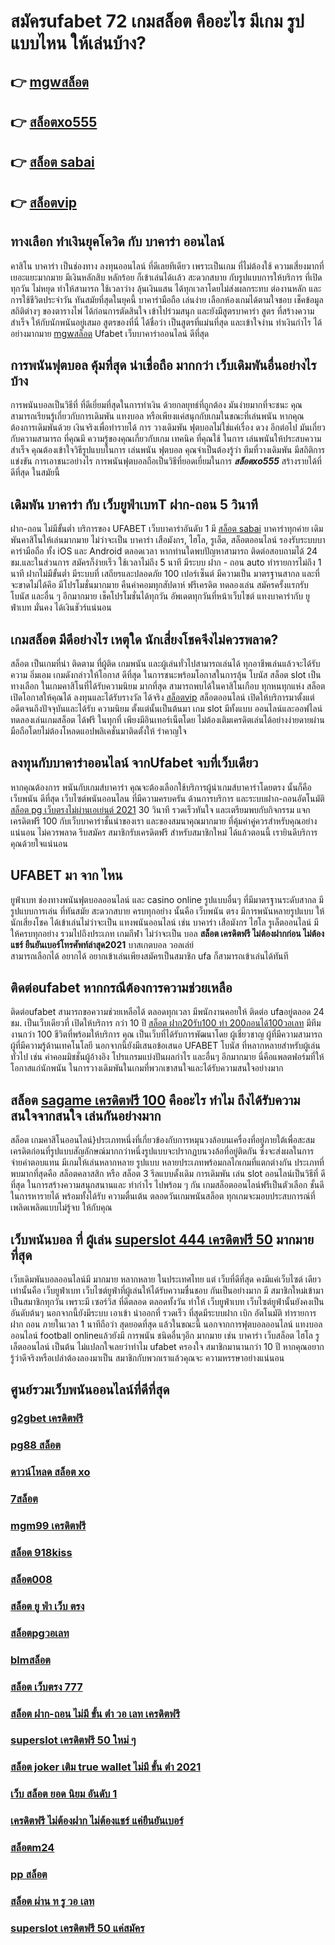 # สมัครufabet 72  เกมสล็อต คืออะไร มีเกม รูปแบบไหน ให้เล่นบ้าง?

## 👉 [mgwสล็อต](https://www.ufaeat.com/)
## 👉 [สล็อตxo555](https://www.ufaeat.com/credit-free-50/)
## 👉 [สล็อต sabai](https://www.ufaeat.com/ทางเข้ายูฟ่าเบท-ufabet/)
## 👉 [สล็อตvip](https://www.ufaeat.com/ทางเข้ายูฟ่าเบท-ufabet/)

## ทางเลือก ทำเงินยุคโควิด กับ บาคาร่า ออนไลน์ 

คาสิโน บาคาร่า เป็นช่องทาง  ลงทุนออนไลน์ ที่ดีเลยทีเดียว เพราะเป็นเกม ที่ไม่ต้องใช้  ความเสี่ยงมากที่เยอะแยะมากมาย มีเงินหลักสิบ หลักร้อย ก็เข้าเล่นได้เเล้ว สะดวกสบาย กับรูปแบบการให้บริการ ที่เปิด ทุกวัน ไม่หยุด ทำให้สามารถ ใช้เวลาว่าง  ลุ้นเงินแสน ได้ทุกเวลาโดยไม่ส่งผลกระทบ ต่องานหลัก และการใช้ชีวิตประจำวัน  ทันสมัยที่สุดในยุคนี้  บาคาร่ามือถือ เล่นง่าย เลือกห้องเกมได้ตามใจชอบ เช็คข้อมูล สถิติต่างๆ ของตารางไพ่ ได้ก่อนการตัดสินใจ เข้าไปร่วมสนุก และยังมีสูตรบาคาร่า  สูตร   ที่สร้างความสำเร็จ ให้กับนักพนันอยู่เสมอ สูตรของที่นี่ ได้ชื่อว่า เป็นสูตรที่แม่นที่สุด และเข้าใจง่าน ทำเงินกำไร ได้อย่างมากมาย [mgwสล็อต](https://www.ufaeat.com/credit-free-50/) Ufabet  เว็บบาคาร่าออนไลน์ ดีที่สุด

##  การพนันฟุตบอล คุ้มที่สุด น่าเชื่อถือ มากกว่า เว็บเดิมพันอื่นอย่างไรบ้าง 

 การพนันบอลเป็นวิธีที่ ที่ดีเยี่ยมที่สุดในการทำเงิน ด้วยกลยุทธ์ที่ถูกต้อง มันง่ายมากที่จะชนะ คุณสามารถเรียนรู้เกี่ยวกับการเดิมพัน  แทงบอล หรือเพียงแค่สนุกกับเกมในขณะที่เล่นพนัน หากคุณต้องการเดิมพันด้วย เงินจริงเพื่อทำรายได้ การ วางเดิมพัน ฟุตบอลไม่ใช่แค่เรื่อง ดวง อีกต่อไป มันเกี่ยวกับความสามารถ ที่คุณมี ความรู้ของคุณเกี่ยวกับเกม เทคนิค ที่คุณใช้ ในการ เล่นพนันให้ประสบความสำเร็จ คุณต้องเข้าใจวิธีรูปแบบในการ เล่นพนัน ฟุตบอล คุณจำเป็นต้องรู้ว่า ทีมที่วางเดิมพัน มีสถิติการแข่งขัน การเอาชนะอย่างไร การพนันฟุตบอลถือเป็นวิธีที่ยอดเยี่ยมในการ ***สล็อตxo555*** สร้างรายได้ที่ดีที่สุด ในสมัยนี้ 

##  เดิมพัน บาคาร่า กับ เว็บยูฟ่าเบทT  ฝาก-ถอน 5 วินาที

ฝาก-ถอน  ไม่มีขั้นต่ำ บริการของ UFABET เว็บบาคาร่าอันดับ 1 มี [สล็อต sabai](https://www.ufaeat.com/ทางเข้ายูฟ่าเบท-ufabet/)   บาคาร่าทุกค่าย เดิมพันคาสิโนให้เล่นมากมาย ไม่ว่าจะเป็น บาคาร่า เสือมังกร, ไฮโล, รูเล็ต, สล็อตออนไลน์ รองรับระบบบาคาร่ามือถือ ทั้ง iOS และ Android ตลอดเวลา หากท่านใดพบปัญหาสามารถ ติดต่อสอบถามได้ 24 ชม.และในส่วนการ สมัครก็ง่ายเร็ว ใช้เวลาไม่ถึง 5 นาที มีระบบ ฝาก - ถอน auto ทำรายการไม่ถึง 1 นาที  ฝากไม่มีขั้นต่ำ  มีระบบที่ เสถียรและปลอดภัย 100 เปอร์เซ็นต์ มีความเป็น มาตรฐานสากล และที่จะขาดไม่ได้คึอ มีโปรโมชั่นมากมาย   คืนค่าคอมทุกสัปดาห์  ฟรีเครดิต ทดลองเล่น สมัครครั้งแรกรับโบนัส และอื่น ๆ อีกมากมาย เช็คโปรโมชั่นได้ทุกวัน อัพเดตทุกวันที่หน้าเว็บไซต์ แทงบาคาร่ากับ  ยูฟ่าเบท มั่นคง ได้เงินชัวร์แน่นอน


##  เกมสล็อต มีดีอย่างไร เหตุใด  นักเสี่ยงโชคจึงไม่ควรพลาด?

 สล็อต เป็นเกมที่น่า ติดตาม ที่ผู้ติด เกมพนัน และผู้เล่นทั่วไปสามารถเล่นได้ ทุกอาชีพเล่นแล้วจะได้รับความ อิ่มเอม เกมดังกล่าวให้โอกาส ดีที่สุด ในการชนะพร้อมโอกาสในการลุ้น โบนัส สล็อต  slot เป็นทางเลือก ในเกมคาสิโนที่ได้รับความนิยม มากที่สุด สามารถพบได้ในคาสิโนเกือบ ทุกหนทุกแห่ง  สล็อต เปิดโอกาสให้คุณได้ ลงทุนและได้รับรางวัล ได้จริง [สล็อตvip](https://www.ufaeat.com/register/) สล็อตออนไลน์  เปิดให้บริการมาตั้งแต่อดีตจนถึงปัจจุบันและได้รับ ความนิยม ตั้งแต่นั้นเป็นต้นมา เกม slot มีทั้งแบบ ออนไลน์และออฟไลน์ ทดลองเล่นเกมสล็อต ได้ฟรี ในทุกที่ เพียงมีอินเทอร์เน็ตโดย ไม่ต้องเติมเครดิตเล่นได้อย่างง่ายดายผ่านมือถือโดยไม่ต้องโหลดแอปพลิเคชั่นมาติดตั้งให้ รำคาญใจ


## ลงทุนกับบาคาร่าออนไลน์  จากUfabet จบที่เว็บเดียว

หากคุณต้องการ พนันกับเกมส์บาคาร่า คุณจะต้องเลือกใช้บริการผู้นำเกมส์บาคาร่าโดยตรง นั้นก็คือ เว็บพนัน ดีที่สุด เว็บไซต์พนันออนไลน ที่มีความครบครัน  ด้านการบริการ และระบบฝาก-ถอนอัตโนมัติ [สล็อต pg เว็บตรงไม่ผ่านเอเย่นต์ 2021](https://www.ufaeat.com/credit-free-50/)  30 วินาที   รวดเร็วทันใจ และเตรียมพบกับกิจกรรม  แจกเครดิตฟรี 100  กับเว็บบาคาร่าชั้นนำของเรา และของสมนาคุณมากมาย ที่คุ้มค่าคู่ควรสำหรับคุณอย่างแน่นอน ไม่ควรพลาด รีบสมัคร สมาชิกรับเครดิตฟรี สำหรับสมาชิกใหม่ ได้แล้วตอนนี้ เรายินดีบริการคุณด้วยใจแน่นอน


## UFABET มา จาก ไหน

ยูฟ่าเบท   ช่องทางพนันฟุตบอลออนไลน์    และ    casino online    รูปแบบอื่นๆ   ที่มีมาตรฐานระดับสากล มีรูปแบบการเล่น   ที่ทันสมัย   สะดวกสบาย    ครบทุกอย่าง    นั้นคือ  เว็บพนัน ตรง    มีการพนันหลายรูปแบบ ให้ นักเสี่ยงโชค ได้เข้าเล่นไม่ว่าจะเป็น  แทงพนันออนไลน์ เช่น บาคาร่า   เสือมังกร  ไฮโล รูเล็ตออนไลน์    มีให้ครบทุกอย่าง รวมไปถึงประเภท เกมกีฬา ไม่ว่าจะเป็น  บอล  **สล็อต เครดิตฟรี ไม่ต้องฝากก่อน ไม่ต้องแชร์ ยืนยันเบอร์โทรศัพท์ล่าสุด2021**  บาสเกตบอล    วอลเล่ย์  
  สามารถเลือกได้  อยากได้   อยากเข้าเล่นเพียงสมัครเป็นสมาชิก    ufa ก็สามารถเข้าเล่นได้ทันที


## ติดต่อufabet หากกรณีต้องการความช่วยเหลือ

ติดต่อufabet สามารถขอความช่วยเหลือได้ ตลอดทุกเวลา มีพนักงานคอยให้ ติดต่อ ufaอยู่ตลอด 24 ชม. เป็นเว็บเดียวที่  เปิดให้บริการ กว่า 10 ปี [สล็อต ฝาก20รับ100 ทํา 200ถอนได้100วอเลท](https://www.ufaeat.com/ufabet-master-login/) มีทีมงานกว่า 100 ชีวิตที่พร้อมให้บริการ คุณ เป็นเว็บที่ได้รับการพัฒนาโดย ผู้เชี่ยวชาญ ผู้ที่มีความสามารถ ผู้ที่มีความรู้ด้านเทคโนโลยี นอกจากนี้ยังมีเสนอข้อเสนอ UFABET โบนัส  ที่หลากหลายสำหรับผู้เล่นทั่วไป เช่น ค่าคอมมิชชั่นผู้อ้างอิง โปรแกรมแบ่งปันผลกำไร และอื่นๆ อีกมากมาย นี่คือแพลตฟอร์มที่ให้โอกาสแก่นักพนัน ในการวางเดิมพันในเกมที่พวกเขาสนใจและได้รับความสนใจอย่างมาก


## สล็อต  [sagame เครดิตฟรี 100](https://www.ufaeat.com/regis-ufabet-master-free/) คืออะไร ทำไม ถึงได้รับความสนใจจากสนใจ เล่นกันอย่างมาก 

สล็อต เกมคาสิโนออนไลน์}ประเภทหนึ่งที่เกี่ยวข้องกับการหมุนวงล้อบนเครื่องที่อยู่ภายใต้เพื่อสะสมเครดิตก่อนที่รูปแบบสัญลักษณ์มากกว่าหนึ่งรูปแบบจะปรากฏบนวงล้อที่อยู่ติดกัน ซึ่งจะส่งผลในการ จ่ายค่าตอบแทน  มีเกมให้เล่นหลากหลาย รูปแบบ  หลายประเภทพร้อมกลไกเกมที่แตกต่างกัน ประเภทที่พบมากที่สุดคือ สล็อตคลาสสิก หรือ สล็อต 3 รีลแบบดั้งเดิม การเดิมพัน  เล่น slot ออนไลน์เป็นวิธีที่ ดีที่สุด ในการสร้างความสนุกสนานและ ทำกำไร ไปพร้อม ๆ กัน เกมสล็อตออนไลน์ฟรีเป็นตัวเลือก ชั้นดี ในการหารายได้ พร้อมทั้งได้รับ ความตื่นเต้น ตลอดวันเกมพนันสล็อต ทุกเกมจะมอบประสบการณ์ที่ เพลิดเพลิดแบบไม่รู้จบ ให้กับคุณ


## เว็บพนันบอล ที่ ผู้เล่น [superslot 444 เครดิตฟรี 50](https://www.ufaeat.com/regis-ufabet-master-free/)  มากมายที่สุด 

 เว็บเดิมพันบอลออนไลน์มี มากมาย  หลากหลาย ในประเทศไทย แต่ เว็บที่ดีที่สุด คงมีแค่เว็บไซต์ เดียวเท่านั้นคือ เว็บยูฟ่าเบท เว็บไซต์ยูฟ่าที่ผู้เล่นให้ได้รับความชื่นชอบ  กันเป็นอย่างมาก มี สมาชิกใหม่เข้ามา เป็นสมาชิกทุกวัน เพราะมี เซอร์วิส ที่ดีตลอด ตลอดทั้งวัน  ทำให้ เว็บยูฟ่าเบท เว็บไซต์ยูฟ่านั้นยังคงเป็น อันดับต้นๆ  นอกจากนี้ยังมีระบบ เอาเข้า  นำออกที่ รวดเร็ว ที่สุดมีระบบฝาก   เบิก อัตโนมัติ ทำรายการฝาก  ถอน ภายในเวลา 1 นาทีถือว่า สุดยอดที่สุด แล้วในขณะนี้ นอกจากการฟุตบอลออนไลน์ แทงบอลออนไลน์ football onlineแล้วยังมี การพนัน ชนิดอื่นๆอีก มากมาย   เช่น บาคาร่า   เว็บสล็อต   ไฮโล รูเล็ตออนไลน์   เป็นต้น ไม่แปลกใจเลยว่าทำไม ufabet ครองใจ สมาชิกมานานกว่า 10 ปี หากคุณอยากรู้ว่าดีจริงหรือเปล่าต้องลองมาเป็น สมาชิกกับพวกเราแล้วคุณจะ ความหรรษาอย่างแน่นอน


## ศูนย์รวมเว็บพนันออนไลน์ที่ดีที่สุด

### [g2gbet เครดิตฟรี](https://atom.io/themes/UFAEAT%20ทางเข้า%20UFABET%20สล็อต%2099%20ฟรีเครดิต%20008%20สล็อต%20สมัครฟรี%20ฟรีเครดิต%20100%)
### [pg88 สล็อต](https://atom.io/themes/UFAEAT%20ทางเข้า%20UFABET%20สล็อต879%20008%20สล็อต%20สมัครฟรี%20ฟรีเครดิต%20100%)
### [ดาวน์โหลด สล็อต xo](https://atom.io/themes/UFAEAT%20ทางเข้า%20UFABET%20m98%20เครดิตฟรี98บาท%20008%20สล็อต%20สมัครฟรี%20ฟรีเครดิต%20100%)
### [7สล็อต](https://atom.io/themes/UFAEAT%20ทางเข้า%20UFABET%20fullslot%20eiei%20เครดิตฟรี%20008%20สล็อต%20สมัครฟรี%20ฟรีเครดิต%20100%)
### [mgm99 เครดิตฟรี](https://atom.io/themes/UFAEAT%20ทางเข้า%20UFABET%20สมัครจีคลับ%20สล็อต%20มือถือ%20008%20สล็อต%20สมัครฟรี%20ฟรีเครดิต%20100%)
### [สล็อต 918kiss](https://atom.io/themes/UFAEAT%20ทางเข้า%20UFABET%20สล็อต%20jili%20008%20สล็อต%20สมัครฟรี%20ฟรีเครดิต%20100%)
### [สล็อต008](https://atom.io/themes/UFAEAT%20ทางเข้า%20UFABET%20สล็อต%201%20บาท%20008%20สล็อต%20สมัครฟรี%20ฟรีเครดิต%20100%)
### [สล็อต ยู ฟ่า เว็บ ตรง](https://atom.io/themes/UFAEAT%20ทางเข้า%20UFABET%20สล็อต1688%20ทางเข้า%20008%20สล็อต%20สมัครฟรี%20ฟรีเครดิต%20100%)
### [สล็อตpgวอเลท](https://atom.io/themes/UFAEAT%20ทางเข้า%20UFABET%20123bet%20เครดิตฟรี%20008%20สล็อต%20สมัครฟรี%20ฟรีเครดิต%20100%)
### [blmสล็อต](https://atom.io/themes/UFAEAT%20ทางเข้า%20UFABET%20สล็อต%20เครดิตฟรี%20ไม่ต้องฝากก่อน%20ไม่ต้องแชร์%20ยืนยันเบอร์โทรศัพท์%202021%20ล่าสุด%20008%20สล็อต%20สมัครฟรี%20ฟรีเครดิต%20100%)
### [สล็อต เว็บตรง 777](https://atom.io/themes/UFAEAT%20ทางเข้า%20UFABET%20เว็บ%20สล็อต%20777%20008%20สล็อต%20สมัครฟรี%20ฟรีเครดิต%20100%)
### [สล็อต ฝาก-ถอน ไม่มี ขั้น ต่ํา วอ เลท เครดิตฟรี](https://atom.io/themes/UFAEAT%20ทางเข้า%20UFABET%20asia%20เครดิตฟรี%20008%20สล็อต%20สมัครฟรี%20ฟรีเครดิต%20100%)
### [superslot เครดิตฟรี 50 ใหม่ ๆ](https://atom.io/themes/UFAEAT%20ทางเข้า%20UFABET%20สล็อต%20ufabet%20เว็บตรง%20008%20สล็อต%20สมัครฟรี%20ฟรีเครดิต%20100%)
### [สล็อต joker เติม true wallet ไม่มี ขั้น ต่ํา 2021](https://atom.io/themes/UFAEAT%20ทางเข้า%20UFABET%20superslot%20เครดิตฟรี50ไม่ต้องแชร์%20008%20สล็อต%20สมัครฟรี%20ฟรีเครดิต%20100%)
### [เว็บ สล็อต ยอด นิยม อันดับ 1](https://atom.io/themes/UFAEAT%20ทางเข้า%20UFABET%20เว็บ%20พนันออนไลน์%20สล็อต%20888%20008%20สล็อต%20สมัครฟรี%20ฟรีเครดิต%20100%)
### [เครดิตฟรี ไม่ต้องฝาก ไม่ต้องแชร์ แค่ยืนยันเบอร์](https://atom.io/themes/UFAEAT%20ทางเข้า%20UFABET%20สล็อต%20ฝาก%201%20รับ%2050%20008%20สล็อต%20สมัครฟรี%20ฟรีเครดิต%20100%)
### [สล็อตm24](https://atom.io/themes/UFAEAT%20ทางเข้า%20UFABET%20สล็อตbkk%20008%20สล็อต%20สมัครฟรี%20ฟรีเครดิต%20100%)
### [pp สล็อต](https://atom.io/themes/UFAEAT%20ทางเข้า%20UFABET%20สล็อต168g%20008%20สล็อต%20สมัครฟรี%20ฟรีเครดิต%20100%)
### [สล็อต ผ่าน ท รู วอ เลท](https://atom.io/themes/UFAEAT%20ทางเข้า%20UFABET%20pg%20เครดิตฟรี%20008%20สล็อต%20สมัครฟรี%20ฟรีเครดิต%20100%)
### [superslot เครดิตฟรี 50 แค่สมัคร](https://atom.io/themes/UFAEAT%20ทางเข้า%20UFABET%20betflik%20เครดิตฟรี%20otp%20008%20สล็อต%20สมัครฟรี%20ฟรีเครดิต%20100%)